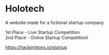 # Holotech
A website made for a fictional startup company  

1st Place - Live Startup Competition\
2nd Place - Online Startup Competition\

https://hackingtons.io/startup
